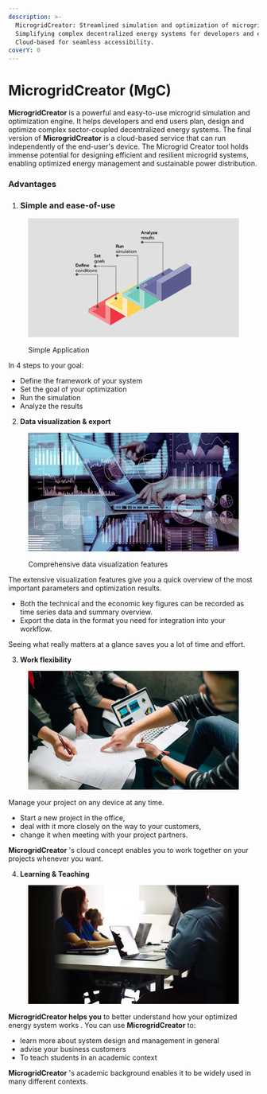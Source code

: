 ```yaml
---
description: >-
  MicrogridCreator: Streamlined simulation and optimization of microgrids.
  Simplifying complex decentralized energy systems for developers and end-users.
  Cloud-based for seamless accessibility.
coverY: 0
---
```


# MicrogridCreator (MgC)

**MicrogridCreator** is a powerful and easy-to-use microgrid simulation and optimization engine. It helps developers and end users plan, design and optimize complex sector-coupled decentralized energy systems. The final version of **MicrogridCreator** is a cloud-based service that can run independently of the end-user's device. The Microgrid Creator tool holds immense potential for designing efficient and resilient microgrid systems, enabling optimized energy management and sustainable power distribution.

### Advantages

1. ### Simple and ease-of-use

<figure><img src=".gitbook/assets/steps-normalized-light-grey.png" alt=""><figcaption><p>Simple Application</p></figcaption></figure>

In 4 steps to your goal:

* Define the framework of your system
* Set the goal of your optimization
* Run the simulation
* Analyze the results

2. **Data visualization & export**

<figure><img src=".gitbook/assets/data-visualization-normalized-1.jpg" alt=""><figcaption><p>Comprehensive data visualization features</p></figcaption></figure>

The extensive visualization features give you a quick overview of the most important parameters and optimization results.

* Both the technical and the economic key figures can be recorded as time series data and summary overview.
* Export the data in the format you need for integration into your workflow.

Seeing what really matters at a glance saves you a lot of time and effort.

3. **Work flexibility**

<figure><img src=".gitbook/assets/work-normalized-1.jpg" alt=""><figcaption></figcaption></figure>

Manage your project on any device at any time.

* Start a new project in the office,
* deal with it more closely on the way to your customers,
* change it when meeting with your project partners.

**MicrogridCreator** 's cloud concept enables you to work together on your projects whenever you want.

4. **Learning & Teaching**

<figure><img src=".gitbook/assets/learning-normalized-1.jpg" alt=""><figcaption></figcaption></figure>

**MicrogridCreator helps you** to better understand how your optimized energy system works  . You can use **MicrogridCreator** to:

* &#x20;learn  more about system design and management in general
* advise your business customers&#x20;
* To teach students in an academic context

**MicrogridCreator** 's academic background enables it to be widely used in many different contexts.
